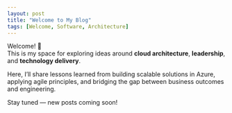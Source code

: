```yaml
---
layout: post
title: "Welcome to My Blog"
tags: [Welcome, Software, Architecture]
---
```


Welcome! 👋  
This is my space for exploring ideas around **cloud architecture**, **leadership**, and **technology delivery**.

Here, I’ll share lessons learned from building scalable solutions in Azure, applying agile principles, and bridging the gap between business outcomes and engineering.

Stay tuned — new posts coming soon!

